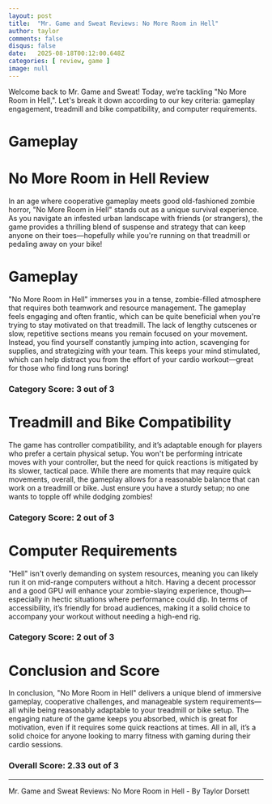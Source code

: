 ```yaml
---
layout: post
title:  "Mr. Game and Sweat Reviews: No More Room in Hell"
author: taylor
comments: false
disqus: false
date:   2025-08-18T00:12:00.648Z
categories: [ review, game ]
image: null
---
```


Welcome back to Mr. Game and Sweat! Today, we’re tackling "No More Room in Hell,". Let's break it down according to our key criteria: gameplay engagement, treadmill and bike compatibility, and computer requirements.

# Gameplay

# No More Room in Hell Review

In an age where cooperative gameplay meets good old-fashioned zombie horror, "No More Room in Hell" stands out as a unique survival experience. As you navigate an infested urban landscape with friends (or strangers), the game provides a thrilling blend of suspense and strategy that can keep anyone on their toes—hopefully while you're running on that treadmill or pedaling away on your bike! 

# Gameplay

"No More Room in Hell" immerses you in a tense, zombie-filled atmosphere that requires both teamwork and resource management. The gameplay feels engaging and often frantic, which can be quite beneficial when you're trying to stay motivated on that treadmill. The lack of lengthy cutscenes or slow, repetitive sections means you remain focused on your movement. Instead, you find yourself constantly jumping into action, scavenging for supplies, and strategizing with your team. This keeps your mind stimulated, which can help distract you from the effort of your cardio workout—great for those who find long runs boring!

### Category Score: 3 out of 3

# Treadmill and Bike Compatibility

The game has controller compatibility, and it’s adaptable enough for players who prefer a certain physical setup. You won't be performing intricate moves with your controller, but the need for quick reactions is mitigated by its slower, tactical pace. While there are moments that may require quick movements, overall, the gameplay allows for a reasonable balance that can work on a treadmill or bike. Just ensure you have a sturdy setup; no one wants to topple off while dodging zombies!

### Category Score: 2 out of 3

# Computer Requirements

"Hell" isn't overly demanding on system resources, meaning you can likely run it on mid-range computers without a hitch. Having a decent processor and a good GPU will enhance your zombie-slaying experience, though—especially in hectic situations where performance could dip. In terms of accessibility, it’s friendly for broad audiences, making it a solid choice to accompany your workout without needing a high-end rig.

### Category Score: 2 out of 3

# Conclusion and Score

In conclusion, "No More Room in Hell" delivers a unique blend of immersive gameplay, cooperative challenges, and manageable system requirements—all while being reasonably adaptable to your treadmill or bike setup. The engaging nature of the game keeps you absorbed, which is great for motivation, even if it requires some quick reactions at times. All in all, it’s a solid choice for anyone looking to marry fitness with gaming during their cardio sessions.

### Overall Score: 2.33 out of 3

---

Mr. Game and Sweat Reviews: No More Room in Hell - By Taylor Dorsett

